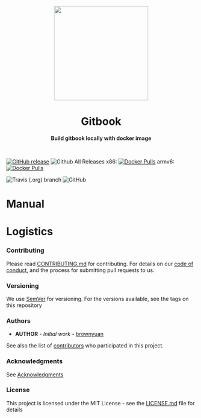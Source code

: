 <p align="center">
  <img width="250" src="https://www.gitbook.com/public/images/f5fde7c87273057f8e0f9ff934df552d.png">
</p>

<h1 align="center"> Gitbook </h1>
<p align="center">
  <b >Build gitbook locally with docker image</b>
</p>
<br>

[![GitHub release](https://img.shields.io/github/release/ChineseTeapot/gitbook.svg)](https://github.com/ChineseTeapot/gitbook/releases)
![Github All Releases](https://img.shields.io/github/downloads/ChineseTeapot/gitbook/total.svg)
x86: [![Docker Pulls](https://img.shields.io/docker/pulls/ChineseTeapot/gitbook-x86.svg)](https://hub.docker.com/r/ChineseTeapot/gitbook-x86/tags/)
armv6: [![Docker Pulls](https://img.shields.io/docker/pulls/ChineseTeapot/gitbook-x86.svg)](https://hub.docker.com/r/ChineseTeapot/gitbook-armv6/tags/)

![Travis (.org) branch](https://img.shields.io/travis/ChineseTeapot/gitbook/BRANCH.svg)
![GitHub](https://img.shields.io/github/license/ChineseTeapot/gitbook.svg)

# Manual


# Logistics

### Contributing

Please read [CONTRIBUTING.md](https://github.com/ChineseTeapot/gitbook/blob/master/.github/CONTRIBUTING.md) for contributing.
For details on our [code of conduct](https://github.com/ChineseTeapot/gitbook/blob/master/.github/CODE_OF_CONDUCT.md), and the process for submitting pull requests to us.

### Versioning

We use [SemVer](http://semver.org/) for versioning. For the versions available, see the tags on this repository

### Authors

* **AUTHOR** - *Initial work* - [brownyuan](https://github.com/brownyuan)

See also the list of [contributors](https://github.com/ChineseTeapot/gitbook/graphs/contributors) who participated in this project.

### Acknowledgments

See [Acknowledgments](https://github.com/ChineseTeapot/gitbook/blob/master/.github/ACKNOWLEDGMENTS.md)

### License

This project is licensed under the MIT License - see the [LICENSE.md](https://github.com/ChineseTeapot/gitbook/blob/master/LICENSE.md) file for details
